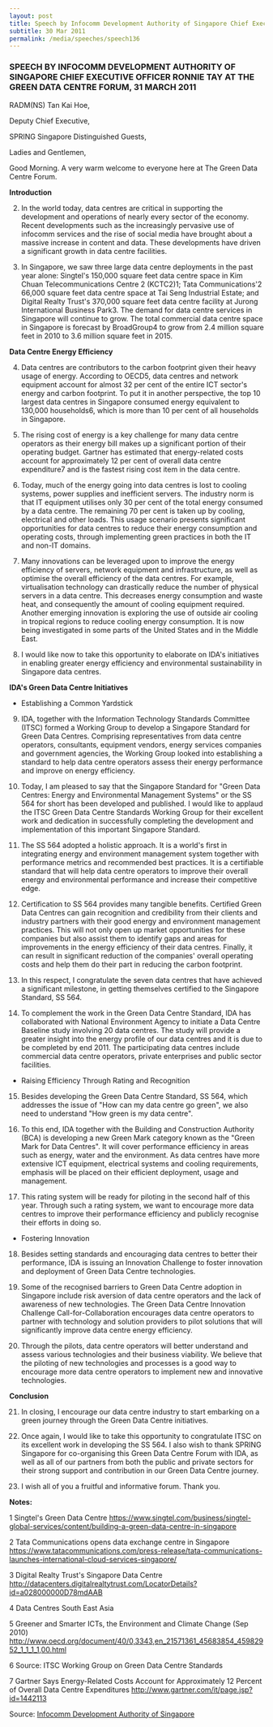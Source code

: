 ```yaml
---
layout: post
title: Speech by Infocomm Development Authority of Singapore Chief Executive Officer Ronnie Tay at the Green Data Centre Forum, 31 March 2011
subtitle: 30 Mar 2011
permalink: /media/speeches/speech136
---
```


### SPEECH BY INFOCOMM DEVELOPMENT AUTHORITY OF SINGAPORE CHIEF EXECUTIVE OFFICER RONNIE TAY AT THE GREEN DATA CENTRE FORUM, 31 MARCH 2011

RADM(NS) Tan Kai Hoe,

Deputy Chief Executive,

SPRING Singapore Distinguished Guests,

Ladies and Gentlemen,

Good Morning. A very warm welcome to everyone here at The Green Data Centre Forum.

**Introduction**

2. In the world today, data centres are critical in supporting the development and operations of nearly every sector of the economy. Recent developments such as the increasingly pervasive use of infocomm services and the rise of social media have brought about a massive increase in content and data. These developments have driven a significant growth in data centre facilities.

3. In Singapore, we saw three large data centre deployments in the past year alone: Singtel's 150,000 square feet data centre space in Kim Chuan Telecommunications Centre 2 (KCTC2)1; Tata Communications'2 66,000 square feet data centre space at Tai Seng Industrial Estate; and Digital Realty Trust's 370,000 square feet data centre facility at Jurong International Business Park3. The demand for data centre services in Singapore will continue to grow. The total commercial data centre space in Singapore is forecast by BroadGroup4 to grow from 2.4 million square feet in 2010 to 3.6 million square feet in 2015.

**Data Centre Energy Efficiency**

4. Data centres are contributors to the carbon footprint given their heavy usage of energy. According to OECD5, data centres and network equipment account for almost 32 per cent of the entire ICT sector's energy and carbon footprint. To put it in another perspective, the top 10 largest data centres in Singapore consumed energy equivalent to 130,000 households6, which is more than 10 per cent of all households in Singapore.

5. The rising cost of energy is a key challenge for many data centre operators as their energy bill makes up a significant portion of their operating budget. Gartner has estimated that energy-related costs account for approximately 12 per cent of overall data centre expenditure7 and is the fastest rising cost item in the data centre.

6. Today, much of the energy going into data centres is lost to cooling systems, power supplies and inefficient servers. The industry norm is that IT equipment utilises only 30 per cent of the total energy consumed by a data centre. The remaining 70 per cent is taken up by cooling, electrical and other loads. This usage scenario presents significant opportunities for data centres to reduce their energy consumption and operating costs, through implementing green practices in both the IT and non-IT domains.

7. Many innovations can be leveraged upon to improve the energy efficiency of servers, network equipment and infrastructure, as well as optimise the overall efficiency of the data centres. For example, virtualisation technology can drastically reduce the number of physical servers in a data centre. This decreases energy consumption and waste heat, and consequently the amount of cooling equipment required. Another emerging innovation is exploring the use of outside air cooling in tropical regions to reduce cooling energy consumption. It is now being investigated in some parts of the United States and in the Middle East.

8. I would like now to take this opportunity to elaborate on IDA's initiatives in enabling greater energy efficiency and environmental sustainability in Singapore data centres.

**IDA's Green Data Centre Initiatives**

* Establishing a Common Yardstick

9. IDA, together with the Information Technology Standards Committee (ITSC) formed a Working Group to develop a Singapore Standard for Green Data Centres. Comprising representatives from data centre operators, consultants, equipment vendors, energy services companies and government agencies, the Working Group looked into establishing a standard to help data centre operators assess their energy performance and improve on energy efficiency.

10. Today, I am pleased to say that the Singapore Standard for "Green Data Centres: Energy and Environmental Management Systems" or the SS 564 for short has been developed and published. I would like to applaud the ITSC Green Data Centre Standards Working Group for their excellent work and dedication in successfully completing the development and implementation of this important Singapore Standard.

11. The SS 564 adopted a holistic approach. It is a world's first in integrating energy and environment management system together with performance metrics and recommended best practices. It is a certifiable standard that will help data centre operators to improve their overall energy and environmental performance and increase their competitive edge.

12. Certification to SS 564 provides many tangible benefits. Certified Green Data Centres can gain recognition and credibility from their clients and industry partners with their good energy and environment management practices. This will not only open up market opportunities for these companies but also assist them to identify gaps and areas for improvements in the energy efficiency of their data centres. Finally, it can result in significant reduction of the companies' overall operating costs and help them do their part in reducing the carbon footprint.

13. In this respect, I congratulate the seven data centres that have achieved a significant milestone, in getting themselves certified to the Singapore Standard, SS 564.

14. To complement the work in the Green Data Centre Standard, IDA has collaborated with National Environment Agency to initiate a Data Centre Baseline study involving 20 data centres. The study will provide a greater insight into the energy profile of our data centres and it is due to be completed by end 2011. The participating data centres include commercial data centre operators, private enterprises and public sector facilities.

* Raising Efficiency Through Rating and Recognition

15. Besides developing the Green Data Centre Standard, SS 564, which addresses the issue of "How can my data centre go green", we also need to understand "How green is my data centre".

16. To this end, IDA together with the Building and Construction Authority (BCA) is developing a new Green Mark category known as the "Green Mark for Data Centres". It will cover performance efficiency in areas such as energy, water and the environment. As data centres have more extensive ICT equipment, electrical systems and cooling requirements, emphasis will be placed on their efficient deployment, usage and management.

17. This rating system will be ready for piloting in the second half of this year. Through such a rating system, we want to encourage more data centres to improve their performance efficiency and publicly recognise their efforts in doing so.

* Fostering Innovation

18. Besides setting standards and encouraging data centres to better their performance, IDA is issuing an Innovation Challenge to foster innovation and deployment of Green Data Centre technologies.

19. Some of the recognised barriers to Green Data Centre adoption in Singapore include risk aversion of data centre operators and the lack of awareness of new technologies. The Green Data Centre Innovation Challenge Call-for-Collaboration encourages data centre operators to partner with technology and solution providers to pilot solutions that will significantly improve data centre energy efficiency.

20. Through the pilots, data centre operators will better understand and assess various technologies and their business viability. We believe that the piloting of new technologies and processes is a good way to encourage more data centre operators to implement new and innovative technologies.

**Conclusion**

21. In closing, I encourage our data centre industry to start embarking on a green journey through the Green Data Centre initiatives.

22. Once again, I would like to take this opportunity to congratulate ITSC on its excellent work in developing the SS 564. I also wish to thank SPRING Singapore for co-organising this Green Data Centre Forum with IDA, as well as all of our partners from both the public and private sectors for their strong support and contribution in our Green Data Centre journey.

23. I wish all of you a fruitful and informative forum. Thank you.

**Notes:**

1 Singtel's Green Data Centre [<a href="https://www.singtel.com/business/singtel-global-services/content/building-a-green-data-centre-in-singapore" target="_blank">https://www.singtel.com/business/singtel-global-services/content/building-a-green-data-centre-in-singapore</a>](https://www.singtel.com/business/singtel-global-services/content/building-a-green-data-centre-in-singapore)

2 Tata Communications opens data exchange centre in Singapore [<a href="https://www.tatacommunications.com/press-release/tata-communications-launches-international-cloud-services-singapore/" target="_blank">https://www.tatacommunications.com/press-release/tata-communications-launches-international-cloud-services-singapore/</a>](https://www.tatacommunications.com/press-release/tata-communications-launches-international-cloud-services-singapore/)

3 Digital Realty Trust's Singapore Data Centre [<a href="http://datacenters.digitalrealtytrust.com/LocatorDetails?id=a028000000D78mdAAB" target="_blank">http://datacenters.digitalrealtytrust.com/LocatorDetails?id=a028000000D78mdAAB</a>](http://datacenters.digitalrealtytrust.com/LocatorDetails?id=a028000000D78mdAAB)

4 Data Centres South East Asia

5 Greener and Smarter ICTs, the Environment and Climate Change (Sep 2010) [<a href="http://www.oecd.org/document/40/0,3343,en_21571361_45683854_45982952_1_1_1_1,00.html" target="_blank">http://www.oecd.org/document/40/0,3343,en_21571361_45683854_45982952_1_1_1_1,00.html</a>](http://www.oecd.org/document/40/0,3343,en_21571361_45683854_45982952_1_1_1_1,00.html)

6 Source: ITSC Working Group on Green Data Centre Standards

7 Gartner Says Energy-Related Costs Account for Approximately 12 Percent of Overall Data Centre Expenditures [<a href="http://www.gartner.com/it/page.jsp?id=1442113" target="_blank">http://www.gartner.com/it/page.jsp?id=1442113</a>](http://www.gartner.com/it/page.jsp?id=1442113)


Source: [<a href="https://www.imda.gov.sg/about/newsroom/archived/ida/speeches/2011/speech-by-ida-ceo-at-the-green-data-centre-forum" target="_blank">Infocomm Development Authority of Singapore</a>](https://www.imda.gov.sg/about/newsroom/archived/ida/speeches/2011/speech-by-ida-ceo-at-the-green-data-centre-forum)
